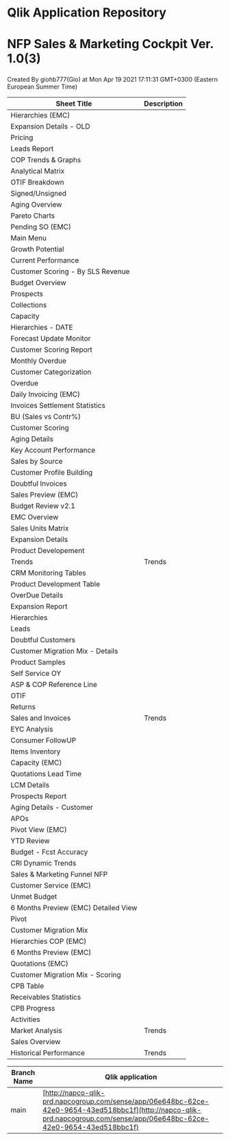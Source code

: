 # Qlik Application Repository 
# NFP Sales & Marketing Cockpit Ver. 1.0(3)
### 
Created By giohb777(Gio) at Mon Apr 19 2021 17:11:31 GMT+0300 (Eastern European Summer Time)




Sheet Title | Description
------------ | -------------
Hierarchies (EMC)|
Expansion Details - OLD|
Pricing|
Leads Report|
COP Trends & Graphs|
Analytical Matrix|
OTIF Breakdown|
Signed/Unsigned|
Aging Overview|
Pareto Charts|
Pending SO (EMC)|
Main Menu|
Growth Potential|
Current Performance|
Customer Scoring - By SLS Revenue|
Budget Overview|
Prospects|
Collections|
Capacity|
Hierarchies - DATE|
Forecast Update Monitor|
Customer Scoring  Report|
Monthly Overdue|
Customer Categorization|
Overdue|
Daily Invoicing (EMC)|
Invoices Settlement Statistics|
BU (Sales vs Contr%)|
Customer Scoring|
Aging Details|
Key Account Performance|
Sales by Source|
Customer Profile Building|
Doubtful Invoices|
Sales Preview (EMC)|
Budget Review v2.1|
EMC Overview|
Sales Units Matrix|
Expansion Details|
Product Developement|
Trends|Trends
CRM Monitoring Tables|
Product Development Table|
OverDue Details|
Expansion Report|
Hierarchies|
Leads|
Doubtful Customers|
Customer Migration Mix - Details|
Product Samples|
Self Service OY|
ASP & COP Reference Line|
OTIF|
Returns|
Sales and Invoices|Trends
EYC Analysis|
Consumer FollowUP|
Items Inventory|
Capacity (EMC)|
Quotations Lead Time|
LCM Details|
Prospects Report|
Aging Details - Customer|
APOs|
Pivot View (EMC)|
YTD Review|
Budget - Fcst  Accuracy|
CRI Dynamic Trends|
Sales & Marketing Funnel NFP|
Customer Service (EMC)|
Unmet Budget|
6 Months Preview (EMC) Detailed View|
Pivot|
Customer Migration Mix|
Hierarchies  COP (EMC)|
6 Months Preview (EMC)|
Quotations (EMC)|
Customer Migration Mix - Scoring|
CPB Table|
Receivables Statistics|
CPB Progress|
Activities|
Market Analysis|Trends
Sales Overview|
Historical Performance|Trends



Branch Name|Qlik application
---|---
main|[http://napco-qlik-prd.napcogroup.com/sense/app/06e648bc-62ce-42e0-9654-43ed518bbc1f](http://napco-qlik-prd.napcogroup.com/sense/app/06e648bc-62ce-42e0-9654-43ed518bbc1f)